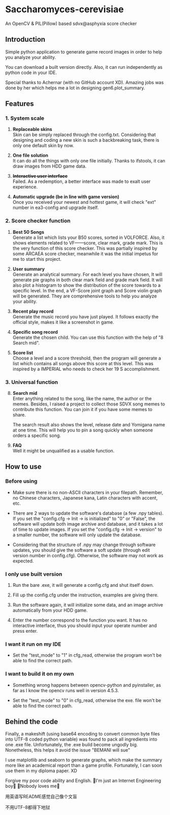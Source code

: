 # Saccharomyces-cerevisiae

An OpenCV &amp; PIL(Pillow) based sdvx@asphyxia score checker

## Introduction

Simple python application to generate game record images in order to help you analyze your ability.

You can download a built version directly. Also, it can run independently as python code in your IDE.

Special thanks to Achernar (with no GitHub account XD). Amazing jobs was done by her which helps me a lot in designing gen6.plot_summary.

## Features

### 1. System scale

   1. **Replaceable skins**  
      Skin can be simply replaced through the config.txt. Considering that designing and coding a new skin is such a backbreaking task, there is only one default skin by now.
   

   2. **One file solution**  
      It can do all the things with only one file initially. Thanks to ifstools, it can draw images from HDD game data. 


   3. **~~Interactive user interface~~**  
      Failed. As a redemption, a better interface was made to exalt user experience.
   

   4. **Automatic upgrade (be in line with game version)**  
      Once you received your newest and hottest game, it will check "ext" number in ea3-config and upgrade itself.

### 2. Score checker function

   1. **Best 50 Songs**   
      Generate a list which lists your B50 scores, sorted in VOLFORCE. Also, it shows elements related to VF——score, clear mark, grade mark.
      This is the very function of this score checker. This was partially inspired by some ARCAEA score checker, meanwhile it was the initial impetus for me to start this project.
   

   2. **User summary**   
      Generate an analytical summary. For each level you have chosen, It will generate pie graphs in both clear mark field and grade mark field. It will also plot a histogram to show the distribution of the score towards to a specific level. In the end, a VF-Score joint graph and Score violin graph will be generated. They are comprehensive tools to help you analyze your ability.


   3. **Recent play record**    
      Generate the music record you have just played. It follows exactly the official style, makes it like a screenshot in game.
   

   4. **Specific song record**   
      Generate the chosen child. You can use this function with the help of "8 Search mid".
   

   5. **Score list**    
      Choose a level and a score threshold, then the program will generate a list which contains all songs above this score at this level. This was inspired by a IMPERIAL who needs to check her 19 S accomplishment.

### 3. Universal function

   8. **Search mid**   
      Enter anything related to the song, like the name, the author or the memes. Besides, I raised a project to collect those SDVX song memes to contribute this function. You can join it if you have some memes to share.  
      
      The search result also shows the level, release date and Yomigana name at one time. This will help you to pin a song quickly when someone orders a specific song.

   9. **FAQ**   
      Well it might be unqualified as a usable function.

## How to use

### Before using

- Make sure there is no non-ASCII characters in your filepath. Remember, no Chinese characters, Japanese kana, Latin characters with accent, etc.

- There are 2 ways to update the software's database (a few .npy tables). If you set the "config.cfg -> Init -> is initialized" to "0" or "False", the software will update both image archive and database, and it takes a lot of time to update images. If you set the "config.cfg -> Init -> version" to a smaller number, the software will only update the database.

- Considering that the structure of .npy may change through software updates, you should give the software a soft update (through edit version number in config.cfg). Otherwise, the software may not work as expected.

### I only use built version

1. Run the bare .exe, it will generate a config.cfg and shut itself down.
      
2. Fill up the config.cfg under the instruction, examples are giving there.
      
3. Run the software again, it will initialize some data, and an image archive automatically from your HDD game.
      
4. Enter the number correspond to the function you want. It has no interactive interface, thus you should input your operate number and press enter.

### I want it run on my IDE

+ Set the "test_mode" to "1" in cfg_read, otherwise the program won't be able to find the correct path.

### I want to build it on my own

+ Something wrong happens between opencv-python and pyinstaller, as far as I know the opencv runs well in version 4.5.3.

+ Set the "test_mode" to "0" in cfg_read, otherwise the exe. file won't be able to find the correct path.

## Behind the code

Finally, a makeshift (using base64 encoding to convert common byte files into UTF-8 coded python variable) was found to pack all ingredients into one .exe file. Unfortunately, the .exe build become ungodly big. Nonetheless, this helps it avoid the issue "BEMANI will sue"

I use matplotlib and seaborn to generate graphs, which make the summary more like an academical report than a game profile. Fortunately, I can soon use them in my diploma paper. XD

Forgive my poor code ability and English. 🎵I'm just an Internet Engineering boy🎵 🎵Nobody loves me🎵

用英语写README感觉自己像个文盲

不用UTF-8都得下地狱
